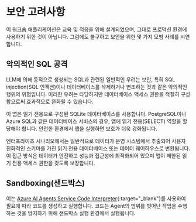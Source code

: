 # 보안 고려사항

이 워크숍 애플리케이션은 교육 및 적응을 위해 설계되었으며, 그대로 프로덕션 환경에 사용하기 위한 것이 아닙니다. 그럼에도 불구하고 보안을 위한 몇 가지 모범 사례를 시연합니다.

## 악의적인 SQL 공격

LLM에 의해 동적으로 생성되는 SQL과 관련된 일반적인 우려는 보안, 특히 SQL injection(SQL 인젝션)이나 데이터베이스를 삭제하거나 변조하는 것과 같은 악의적인 행위의 위험입니다. 이러한 우려는 타당하지만 데이터베이스 액세스 권한을 적절히 구성함으로써 효과적으로 완화될 수 있습니다.

이 앱은 읽기 전용으로 구성된 SQLite 데이터베이스를 사용합니다. PostgreSQL이나 Azure SQL과 같은 데이터베이스 서비스의 경우, 앱에 읽기 전용(SELECT) 역할을 할당해야 합니다. 안전한 환경에서 앱을 실행하면 보호가 더욱 강화됩니다.

엔터프라이즈 시나리오에서는 일반적으로 데이터가 운영 시스템에서 추출되어 사용자 친화적인 스키마를 가진 읽기 전용 데이터베이스 또는 데이터 웨어하우스로 변환됩니다. 이 접근 방식은 데이터가 안전하고 성능과 접근성에 최적화되어 있으며 앱이 제한된 읽기 전용 액세스 권한을 갖도록 보장합니다.

## Sandboxing(샌드박스)

이는 [Azure AI Agents Service Code Interpreter](https://learn.microsoft.com/azure/ai-services/agents/how-to/tools/code-interpreter?view=azure-python-preview&tabs=python&pivots=overview){:target="_blank"}를 사용하여 필요에 따라 코드를 생성하고 실행합니다. 코드는 Agent의 범위를 벗어난 작업을 수행하는 것을 방지하기 위해 샌드박스 실행 환경에서 실행됩니다.
